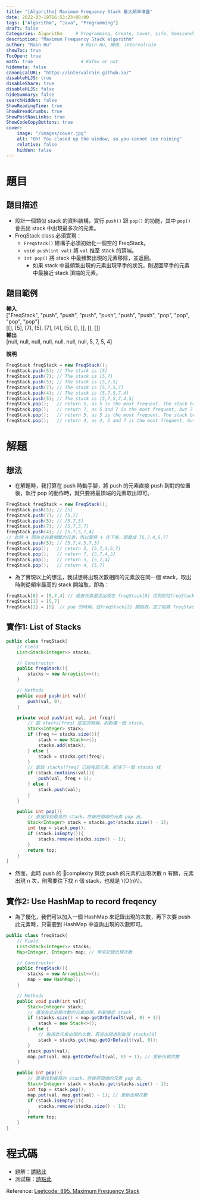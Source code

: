 ```yaml
---
title: "[Algorithm] Maximum Frequency Stack 最大頻率堆疊"
date: 2022-03-19T16:53:23+08:00
tags: ["Algorithm", "Java", "Programming"]
draft: false
Categories: Algorithm     # Programming, Create, Cover, Life, Semiconductor, Leetcode, Logic Design, Daily, Operating System, CS50
description: "Maximum Frequency Stack algorithm"
author: "Rain Hu"           # Rain Hu, 陣雨, intervalrain
showToc: true
TocOpen: true
math: true                  # KaTex or not
hidemeta: false
canonicalURL: "https://intervalrain.github.io/"
disableHLJS: true
disableShare: true
disableHLJS: false
hideSummary: false
searchHidden: false
ShowReadingTime: true
ShowBreadCrumbs: true
ShowPostNavLinks: true
ShowCodeCopyButtons: true
cover:
    image: "/images/cover.jpg"
    alt: "Oh! You closed up the window, so you cannot see raining"
    relative: false
    hidden: false
---
```

# 題目
## 題目描述
+ 設計一個類似 stack 的資料結構，實行 `push()` 跟 `pop()` 的功能，其中 `pop()` 會丟出 stack 中出現最多次的元素。  
+ FreqStack class 必須實現：  
    + `FreqStack()` 建構子必須初始化一個空的 FreqStack。
    + `void push(int val)` 將 `val` 推至 stack 的頂端。
    + `int pop()` 將 stack 中最頻繁出現的元素移除，並返回。
        + 如果 stack 中最頻繁出現的元素出現平手的狀況，則返回平手的元素中最接近 stack 頂端的元素。
## 題目範例
**輸入**  
["FreqStack", "push", "push", "push", "push", "push", "push", "pop", "pop", "pop", "pop"]  
[[], [5], [7], [5], [7], [4], [5], [], [], [], []]  
**輸出**  
[null, null, null, null, null, null, null, 5, 7, 5, 4]  

**說明**
```Java
FreqStack freqStack = new FreqStack();
freqStack.push(5); // The stack is [5]
freqStack.push(7); // The stack is [5,7]
freqStack.push(5); // The stack is [5,7,5]
freqStack.push(7); // The stack is [5,7,5,7]
freqStack.push(4); // The stack is [5,7,5,7,4]
freqStack.push(5); // The stack is [5,7,5,7,4,5]
freqStack.pop();   // return 5, as 5 is the most frequent. The stack becomes [5,7,5,7,4].
freqStack.pop();   // return 7, as 5 and 7 is the most frequent, but 7 is closest to the top. The stack becomes [5,7,5,4].
freqStack.pop();   // return 5, as 5 is the most frequent. The stack becomes [5,7,4].
freqStack.pop();   // return 4, as 4, 5 and 7 is the most frequent, but 4 is closest to the top. The stack becomes [5,7].
```
# 解題
## 想法
+ 在解題時，我打算在 push 時動手腳，將 push 的元素直接 push 到對的位置後，執行 pop 的動作時，就只要將最頂端的元素取出即可。
```Java
FreqStack freqStack = new FreqStack();
freqStack.push(5); // [5]
freqStack.push(7); // [5,7]
freqStack.push(5); // [5,7,5]
freqStack.push(7); // [5,7,5,7]
freqStack.push(4); // [5,7,5,7,4]
// 此時 4 因為並非最頻繁的元素，所以要將 4 往下推，即變成 [5,7,4,5,7]
freqStack.push(5); // [5,7,4,5,7,5]
freqStack.pop();   // return 5, [5,7,4,5,7]
freqStack.pop();   // return 7, [5,7,4,5]
freqStack.pop();   // return 5, [5,7,4]
freqStack.pop();   // return 4, [5,7]
```
+ 為了實現以上的想法，我試想將出現次數相同的元素放在同一個 stack，取出時則從頻率最高的 stack 開始取，即為：
```Java
freqStack[0] = [5,7,4] // 檢查元素是否出現在 freqStack[0] 否則則往freqStack[1] 移動
freqStack[1] = [5,7]
freqStack[2] = [5]  // pop 的時候，從freqStack[2] 開始取，空了則將 freqStack[2] 移除
```
## 實作1: List of Stacks
```Java
public class freqStack{
    // Field
    List<Stack<Integer>> stacks;

    // Constructor
    public freqStack(){
        stacks = new ArrayList<>();
    }

    // Methods
    public void push(int val){
        push(val, 0);
    }

    private void push(int val, int freq){
        // 當 stacks[freq] 是空的時候，則新建一個 stack。
        Stack<Integer> stack;
        if (freq >= stacks.size()){
            stack = new Stack<>();
            stacks.add(stack);
        } else {
            stack = stacks.get(freq);
        }
        // 當該 stacks[freq] 已經有該元素，則往下一個 stacks 找
        if (stack.contains(val)){
            push(val, freq + 1);
        } else {
            stack.push(val);
        }
    }

    public int pop(){
        // 直接找到最高的 stack，然後把頂端的元素 pop 出。
        Stack<Integer> stack = stacks.get(stacks.size() - 1);
        int top = stack.pop();
        if (stack.isEmpty()){
            stacks.remove(stacks.size() - 1);
        }
        return top;
    }
}
```
+ 然而，此時 push 的 complexity 與欲 push 的元素的出現次數 n 有關，元素出現 n 次，則需要往下找 n 個 stack，也就是 \\(O(n)\\)。
## 實作2: Use HashMap to record freqency
+ 為了優化，我們可以加入一個 HashMap 來記錄出現的次數，再下次要 push 此元素時，只需要到 HashMap 中查詢出現的次數即可。
```Java
public class freqStack{
    // Field
    List<Stack<Integer>> stacks;
    Map<Integer, Integer> map; // 用來記錄出現次數

    // Constructor
    public freqStack(){
        stacks = new ArrayList<>();
        map = new HashMap();
    }

    // Methods
    public void push(int val){
        Stack<Integer> stack;
        // 還沒有此出現次數的元素出現，則新增此 stack
        if (stacks.size() < map.getOrDefault(val, 0) + 1){
            stack = new Stack<>();
        } else {
            // 取得此元素出現的次數，若沒出現過則取得 stacks[0]
            stack = stacks.get(map.getOrDefault(val, 0));
        }
        stack.push(val);
        map.put(val, map.getOrDefault(val, 0) + 1); // 更新出現次數
    }

    public int pop(){
        // 直接找到最高的 stack，然後把頂端的元素 pop 出。
        Stack<Integer> stack = stacks.get(stacks.size() - 1);
        int top = stack.pop();
        map.put(val, map.get(val) - 1); // 更新出現次數
        if (stack.isEmpty()){
            stacks.remove(stacks.size() - 1);
        }
        return top;
    }
}
```

# 程式碼
+ 題解：[請點此](https://github.com/intervalrain/leetcode/blob/master/src/main/java/com/rainhu/n895_MaximumFrequencyStack.java)
+ 測試檔：[請點此](https://github.com/intervalrain/leetcode/blob/master/src/test/java/com/rainhu/n895_MaximumFrequencyStackTest.java)

Reference: [Leetcode: 895. Maximum Frequency Stack](https://leetcode.com/problems/maximum-frequency-stack/)